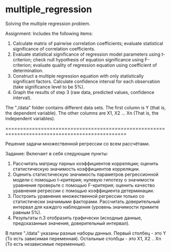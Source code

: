 # multiple_regression
Solving the multiple regression problem.

Assignment:
Includes the following items:
1. Calculate matrix of pairwise correlation coefficients; evaluate statistical significance of correlation coefficients.
2. Evaluate statistical significance of regression model parameters using t-criterion; check null hypothesis of equation significance using F-criterion; evaluate quality of regression equation using coefficient of determination.
3. Construct a multiple regression equation with only statistically significant factors. Calculate confidence interval for each observation (take significance level to be 5%).
4. Graph the results of step 3 (raw data, predicted values, confidence interval).

The "./data" folder contains different data sets. The first column is Y (that is, the dependent variable). The other columns are X1, X2 ... Xn (That is, the independent variables).

===============================================================================================

Решение задачи множественной регрессии со всем рассчётами.

Задание:
Включает в себя следующие пункты:
1.	Рассчитать матрицу парных коэффициентов корреляции; оценить статистическую значимость коэффициентов корреляции.
2.	Оценить статистическую значимость параметров регрессионной модели с помощью t-критерия; нулевую гипотезу о значимости уравнения проверьте с помощью F-критерия; оценить качество уравнения регрессии с помощью коэффициента детерминации.
3.	Построить уравнение множественной регрессии только со статистически значимыми факторами. Рассчитать доверительный интервал для каждого наблюдения (уровень значимости примите равным 5%).
4.	Результаты п.3 отобразить графически (исходные данные, предсказанные значения, доверительный интервал).

В папке "./data" указаны разные наборы данных. Первый столбец - это Y (То есть зависимая переменная). Остальные столбцы - это X1, X2 .. Xn (То есть независимые переменные).